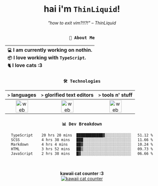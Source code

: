 <div align="center">
  
  # hai i'm `ThinLiquid`!
  ###### "how to exit vim?!!?!" – ThinLiquid
  
  ### `👤 About Me`

  | `💻`  I am currently working on **nothin**.<br/>`📦`  I love working with `TypeScript`.</br>`🐈`  I love cats :3 |
  |:---|

  
  ### `🛠️ Technologies`
  
  | `>` **languages**  | `>` **glorified text editors** | `>` **tools n' stuff** |
  |:------------------:|:------------------------------:|:----------------------:|
  | <img src="https://skillicons.dev/icons?i=ts,js,react" alt="web dev" height="40"/> | <img src="https://skillicons.dev/icons?i=vscode,neovim" alt="web dev" height="40"/> | <img src="https://skillicons.dev/icons?i=bash,git" alt="web dev" height="40"/> |
  
  ### `📊 Dev Breakdown`
  
  <!--START_SECTION:waka-->

```txt
TypeScript    20 hrs 20 mins  ████████████▓░░░░░░░░░░░░   51.12 %
SCSS          4 hrs 38 mins   ███░░░░░░░░░░░░░░░░░░░░░░   11.66 %
Markdown      4 hrs 4 mins    ██▓░░░░░░░░░░░░░░░░░░░░░░   10.24 %
HTML          3 hrs 52 mins   ██▒░░░░░░░░░░░░░░░░░░░░░░   09.73 %
JavaScript    2 hrs 38 mins   █▓░░░░░░░░░░░░░░░░░░░░░░░   06.66 %
```

<!--END_SECTION:waka-->
  
  <br/><br/>
  <b>kawaii cat counter :3</b><br/>
  [![kawaii cat counter](https://count.getloli.com/get/@ThinLiquid?theme=moebooru)](https://moe-counter.glitch.me)
</div>
